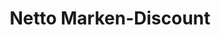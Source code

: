 ---
title: "Netto Marken-Discount"
url: /wuppertal/netto-marken-discount-heckinghauser-strasse/
shop: Supermarkt
---